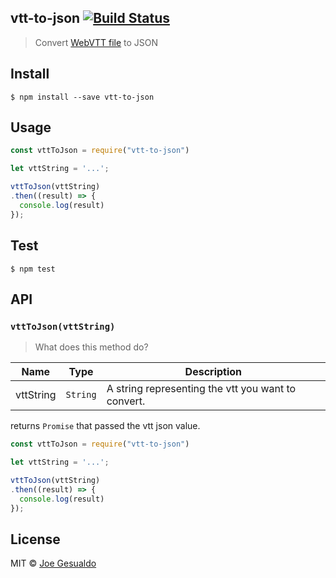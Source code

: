 ## vtt-to-json [![Build Status](https://travis-ci.org/joegesualdo/vtt-to-json.svg?branch=master)](https://travis-ci.org/joegesualdo/vtt-to-json)
> Convert [WebVTT file](https://developer.mozilla.org/en-US/docs/Web/API/Web_Video_Text_Tracks_Format) to JSON

## Install
```
$ npm install --save vtt-to-json
```

## Usage
```javascript
const vttToJson = require("vtt-to-json")

let vttString = '...';

vttToJson(vttString)
.then((result) => {
  console.log(result)
});
```

## Test
```
$ npm test
```

## API
### `vttToJson(vttString)`
> What does this method do?

| Name | Type | Description |
|------|------|-------------|
| vttString| `String` | A string representing the vtt you want to convert. 

returns `Promise` that passed the vtt json value.

```javascript
const vttToJson = require("vtt-to-json")

let vttString = '...';

vttToJson(vttString)
.then((result) => {
  console.log(result)
});
```

## License
MIT © [Joe Gesualdo]()
